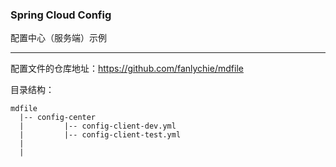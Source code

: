 ### Spring Cloud Config

配置中心（服务端）示例

---

配置文件的仓库地址：https://github.com/fanlychie/mdfile

目录结构：

```
mdfile
  |-- config-center
  |         |-- config-client-dev.yml
  |         |-- config-client-test.yml
  |
  |
```
